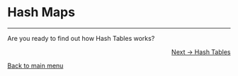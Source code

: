 # Hash Maps

---

Are you ready to find out how Hash Tables works?

<p align="right">
  <a href="https://github.com/lanjoni/rust-data-structure/blob/main/content/hash/tables.md">Next -> Hash Tables</a>
</p>

<p align="left">
  <a href="https://github.com/lanjoni/rust-data-structure#roadmap">Back to main menu</a>
</p>
